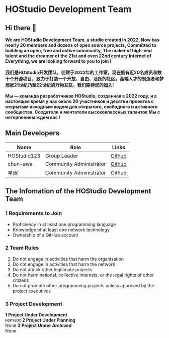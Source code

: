 # HOStudio Development Team
## Hi there 👋
**We are HOStudio Development Team, a studio created in 2022, Now has nearly 20 members and dozens of open source projects, Committed to building an open, free and active community, The maker of high-end talent and the dreamer of the 21st and even 22nd century Internet of Everything, we are looking forward to you to join !<br><br>
我们是HOStudio开发团队，创建于2022年的工作室，现在拥有近20名成员和数十个开源项目，致力于打造一个开放、自由、活跃的社区，高端人才的制造者和梦想家21世纪乃至22世纪的万物互联，我们期待您的加入!<br><br>
Мы — команда разработчиков HOStudio, созданная в 2022 году, и в настоящее время у нас около 20 участников и десятки проектов с открытым исходным кодом для открытого, свободного и активного сообщества. Создатели и мечтатели высококлассных талантов Мы с нетерпением ждем вас !**

## Main Developers
**Name**|**Role**|**Links**|
--------|--------|---------|
HOStudio123|Group Leader|[Github](https://github.com/HOStudio123)
chun-awa|Community Administrator|[Github](https://github.com/chun-awa)
星烬|Community Administrator|[Github](https://github.com/206918)

## The Infomation of the HOStudio Development Team

### 1 Requirements to Join
- Proficiency in at least one programming language
- Knowledge of at least one network technology
- Ownership of a GitHub account

### 2 Team Rules
1. Do not engage in activities that harm the organisation
2. Do not engage in activities that harm the network
3. Do not attack other legitimate projects
4. Do not harm national, collective interests, or the legal rights of other citizens
5. Do not promote other programming projects unless approved by the project executives

### 3 Project Development
**1 Project Under Development**<br>
`HOPYBOX`
**2 Project Under Planning**<br>
None
**3 Project Under Archived**<br>
None
